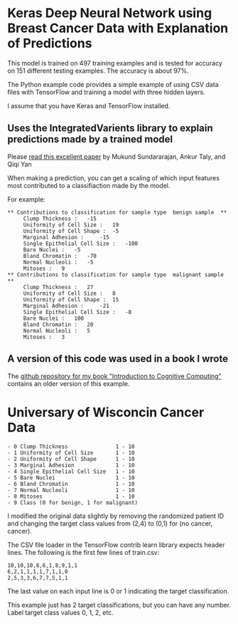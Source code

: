 # Keras Deep Neural Network using Breast Cancer Data with Explanation of Predictions

This model is trained on 497 training examples and is tested for accuracy on 151 different testing examples. The accuracy is about 97%.

The Python example code provides a simple example of using CSV data files with TensorFlow and training a model with three hidden layers.

I assume that you have Keras and TensorFlow installed.

## Uses the IntegratedVarients library to explain predictions made by a trained model

Please [read this excellent paper](https://arxiv.org/pdf/1703.01365.pdf)
by Mukund Sundararajan, Ankur Taly, and Qiqi Yan

When making a prediction, you can get a scaling of which input features most contributed to a classifiaction made by the model.

For example:

````````
** Contributions to classification for sample type  benign sample  **
	 Clump Thickness :	 -15
	 Uniformity of Cell Size :	 19
	 Uniformity of Cell Shape :	 -5
	 Marginal Adhesion :	 -15
	 Single Epithelial Cell Size :	 -100
	 Bare Nuclei :	 -5
	 Bland Chromatin :	 -70
	 Normal Nucleoli :	 -5
	 Mitoses :	 9
** Contributions to classification for sample type  malignant sample  **
	 Clump Thickness :	 27
	 Uniformity of Cell Size :	 8
	 Uniformity of Cell Shape :	 15
	 Marginal Adhesion :	 -21
	 Single Epithelial Cell Size :	 -8
	 Bare Nuclei :	 100
	 Bland Chromatin :	 20
	 Normal Nucleoli :	 5
	 Mitoses :	 3
````````
## A version of this code was used in a book I wrote

The [github repository for my book "Introduction to Cognitive Computing"](https://github.com/mark-watson/cognitive-computing-book)
contains an older version of this example.

# Universary of Wisconcin Cancer Data

````````
- 0 Clump Thickness               1 - 10
- 1 Uniformity of Cell Size       1 - 10
- 2 Uniformity of Cell Shape      1 - 10
- 3 Marginal Adhesion             1 - 10
- 4 Single Epithelial Cell Size   1 - 10
- 5 Bare Nuclei                   1 - 10
- 6 Bland Chromatin               1 - 10
- 7 Normal Nucleoli               1 - 10
- 8 Mitoses                       1 - 10
- 9 Class (0 for benign, 1 for malignant)
````````

I modified the original data slightly by removing the randomized patient ID and changing the target class values from (2,4) to (0,1) for (no cancer, cancer).

The CSV file loader in the TensorFlow contrib learn library expects header lines. The following is the first few lines of train.csv:

````````
10,10,10,8,6,1,8,9,1,1
6,2,1,1,1,1,7,1,1,0
2,5,3,3,6,7,7,5,1,1
````````

The last value on each input line is 0 or 1 indicating the target classification.

This example just has 2 target classifications, but you can have any number. Label target class values 0, 1, 2, etc.
